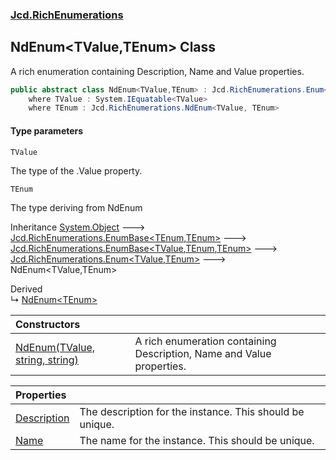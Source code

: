 ### [Jcd.RichEnumerations](Jcd.RichEnumerations.md 'Jcd.RichEnumerations')

## NdEnum<TValue,TEnum> Class

A rich enumeration containing Description, Name and Value properties.

```csharp
public abstract class NdEnum<TValue,TEnum> : Jcd.RichEnumerations.Enum<TValue, TEnum>
    where TValue : System.IEquatable<TValue>
    where TEnum : Jcd.RichEnumerations.NdEnum<TValue, TEnum>
```
#### Type parameters

<a name='Jcd.RichEnumerations.NdEnum_TValue,TEnum_.TValue'></a>

`TValue`

The type of the .Value property.

<a name='Jcd.RichEnumerations.NdEnum_TValue,TEnum_.TEnum'></a>

`TEnum`

The type deriving from NdEnum

Inheritance [System.Object](https://docs.microsoft.com/en-us/dotnet/api/System.Object 'System.Object') &#129106; [Jcd.RichEnumerations.EnumBase&lt;](Jcd.RichEnumerations.EnumBase_TEnumeration,TEnumeratedItem_.md 'Jcd.RichEnumerations.EnumBase<TEnumeration,TEnumeratedItem>')[TEnum](Jcd.RichEnumerations.NdEnum_TValue,TEnum_.md#Jcd.RichEnumerations.NdEnum_TValue,TEnum_.TEnum 'Jcd.RichEnumerations.NdEnum<TValue,TEnum>.TEnum')[,](Jcd.RichEnumerations.EnumBase_TEnumeration,TEnumeratedItem_.md 'Jcd.RichEnumerations.EnumBase<TEnumeration,TEnumeratedItem>')[TEnum](Jcd.RichEnumerations.NdEnum_TValue,TEnum_.md#Jcd.RichEnumerations.NdEnum_TValue,TEnum_.TEnum 'Jcd.RichEnumerations.NdEnum<TValue,TEnum>.TEnum')[&gt;](Jcd.RichEnumerations.EnumBase_TEnumeration,TEnumeratedItem_.md 'Jcd.RichEnumerations.EnumBase<TEnumeration,TEnumeratedItem>') &#129106; [Jcd.RichEnumerations.EnumBase&lt;](Jcd.RichEnumerations.EnumBase_TValue,TEnumeration,TEnumeratedItem_.md 'Jcd.RichEnumerations.EnumBase<TValue,TEnumeration,TEnumeratedItem>')[TValue](Jcd.RichEnumerations.NdEnum_TValue,TEnum_.md#Jcd.RichEnumerations.NdEnum_TValue,TEnum_.TValue 'Jcd.RichEnumerations.NdEnum<TValue,TEnum>.TValue')[,](Jcd.RichEnumerations.EnumBase_TValue,TEnumeration,TEnumeratedItem_.md 'Jcd.RichEnumerations.EnumBase<TValue,TEnumeration,TEnumeratedItem>')[TEnum](Jcd.RichEnumerations.NdEnum_TValue,TEnum_.md#Jcd.RichEnumerations.NdEnum_TValue,TEnum_.TEnum 'Jcd.RichEnumerations.NdEnum<TValue,TEnum>.TEnum')[,](Jcd.RichEnumerations.EnumBase_TValue,TEnumeration,TEnumeratedItem_.md 'Jcd.RichEnumerations.EnumBase<TValue,TEnumeration,TEnumeratedItem>')[TEnum](Jcd.RichEnumerations.NdEnum_TValue,TEnum_.md#Jcd.RichEnumerations.NdEnum_TValue,TEnum_.TEnum 'Jcd.RichEnumerations.NdEnum<TValue,TEnum>.TEnum')[&gt;](Jcd.RichEnumerations.EnumBase_TValue,TEnumeration,TEnumeratedItem_.md 'Jcd.RichEnumerations.EnumBase<TValue,TEnumeration,TEnumeratedItem>') &#129106; [Jcd.RichEnumerations.Enum&lt;](Jcd.RichEnumerations.Enum_TValue,TEnum_.md 'Jcd.RichEnumerations.Enum<TValue,TEnum>')[TValue](Jcd.RichEnumerations.NdEnum_TValue,TEnum_.md#Jcd.RichEnumerations.NdEnum_TValue,TEnum_.TValue 'Jcd.RichEnumerations.NdEnum<TValue,TEnum>.TValue')[,](Jcd.RichEnumerations.Enum_TValue,TEnum_.md 'Jcd.RichEnumerations.Enum<TValue,TEnum>')[TEnum](Jcd.RichEnumerations.NdEnum_TValue,TEnum_.md#Jcd.RichEnumerations.NdEnum_TValue,TEnum_.TEnum 'Jcd.RichEnumerations.NdEnum<TValue,TEnum>.TEnum')[&gt;](Jcd.RichEnumerations.Enum_TValue,TEnum_.md 'Jcd.RichEnumerations.Enum<TValue,TEnum>') &#129106; NdEnum<TValue,TEnum>

Derived  
&#8627; [NdEnum&lt;TEnum&gt;](Jcd.RichEnumerations.NdEnum_TEnum_.md 'Jcd.RichEnumerations.NdEnum<TEnum>')

| Constructors | |
| :--- | :--- |
| [NdEnum(TValue, string, string)](Jcd.RichEnumerations.NdEnum_TValue,TEnum_.NdEnum(TValue,string,string).md 'Jcd.RichEnumerations.NdEnum<TValue,TEnum>.NdEnum(TValue, string, string)') | A rich enumeration containing Description, Name and Value properties. |

| Properties | |
| :--- | :--- |
| [Description](Jcd.RichEnumerations.NdEnum_TValue,TEnum_.Description.md 'Jcd.RichEnumerations.NdEnum<TValue,TEnum>.Description') | The description for the instance. This should be unique. |
| [Name](Jcd.RichEnumerations.NdEnum_TValue,TEnum_.Name.md 'Jcd.RichEnumerations.NdEnum<TValue,TEnum>.Name') | The name for the instance. This should be unique. |
